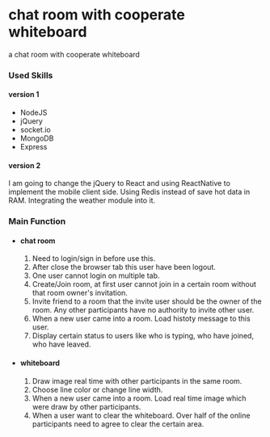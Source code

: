 # chat room with cooperate whiteboard
a chat room with cooperate whiteboard

### Used Skills
#### version 1
* NodeJS
* jQuery
* socket.io
* MongoDB
* Express
#### version 2
I am going to change the jQuery to React and using ReactNative to implement the mobile client side. Using Redis instead of save hot data in RAM. Integrating the weather module into it.

### Main Function
* #### chat room  
  1. Need to login/sign in before use this.
  2. After close the browser tab this user have been logout.
  3. One user cannot login on multiple tab.
  4. Create/Join room, at first user cannot join in a certain room without that room owner's invitation.
  5. Invite friend to a room that the invite user should be the owner of the room. Any other participants have no authority to invite other user.
  6. When a new user came into a room. Load histoty message to this user.
  7. Display certain status to users like who is typing, who have joined, who have leaved.
* #### whiteboard
  1. Draw image real time with other participants in the same room.
  2. Choose line color or change line width.
  3. When a new user came into a room. Load real time image which were draw by other participants.
  4. When a user want to clear the whiteboard. Over half of the online participants need to agree to clear the certain area.



